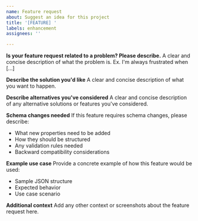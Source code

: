 ```yaml
---
name: Feature request
about: Suggest an idea for this project
title: '[FEATURE] '
labels: enhancement
assignees: ''

---
```


**Is your feature request related to a problem? Please describe.**
A clear and concise description of what the problem is. Ex. I'm always frustrated when [...]

**Describe the solution you'd like**
A clear and concise description of what you want to happen.

**Describe alternatives you've considered**
A clear and concise description of any alternative solutions or features you've considered.

**Schema changes needed**
If this feature requires schema changes, please describe:
- What new properties need to be added
- How they should be structured
- Any validation rules needed
- Backward compatibility considerations

**Example use case**
Provide a concrete example of how this feature would be used:
- Sample JSON structure
- Expected behavior
- Use case scenario

**Additional context**
Add any other context or screenshots about the feature request here.
